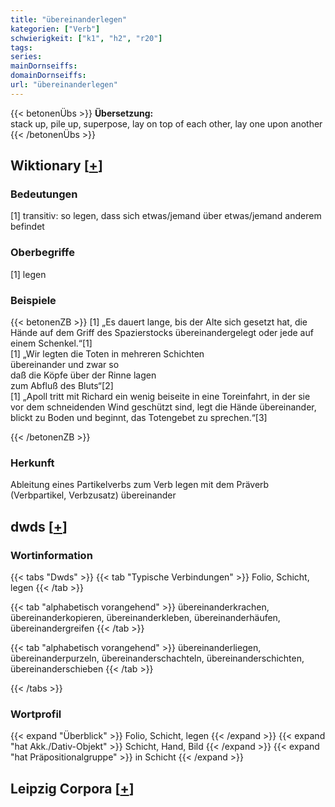 ```yaml
---
title: "übereinanderlegen"
kategorien: ["Verb"]
schwierigkeit: ["k1", "h2", "r20"]
tags:
series:
mainDornseiffs:
domainDornseiffs:
url: "übereinanderlegen"
---
```


{{< betonenÜbs >}}
**Übersetzung:**  
stack up, pile up, superpose, lay  on top of each other, lay  one upon  another  
{{< /betonenÜbs >}}

## Wiktionary [[+](https://de.wiktionary.org/wiki/übereinanderlegen)]

### Bedeutungen
[1] transitiv: so legen, dass sich etwas/jemand über etwas/jemand anderem befindet  

### Oberbegriffe
[1] legen  

### Beispiele
{{< betonenZB >}}
[1] „Es dauert lange, bis der Alte sich gesetzt hat, die Hände auf dem Griff des Spazierstocks übereinandergelegt oder jede auf einem Schenkel.“[1]  
[1] „Wir legten die Toten in mehreren Schichten  
übereinander und zwar so  
daß die Köpfe über der Rinne lagen  
zum Abfluß des Bluts“[2]  
[1] „Apoll tritt mit Richard ein wenig beiseite in eine Toreinfahrt, in der sie vor dem schneidenden Wind geschützt sind, legt die Hände übereinander, blickt zu Boden und beginnt, das Totengebet zu sprechen.“[3]  

{{< /betonenZB >}}
### Herkunft
Ableitung eines Partikelverbs zum Verb legen mit dem Präverb (Verbpartikel, Verbzusatz) übereinander  



## dwds [[+](https://www.dwds.de/wb/übereinanderlegen)]

### Wortinformation
{{< tabs "Dwds" >}}
{{< tab "Typische Verbindungen" >}}
Folio, Schicht, legen
{{< /tab >}}

{{< tab "alphabetisch vorangehend" >}}
übereinanderkrachen, übereinanderkopieren, übereinanderkleben, übereinanderhäufen, übereinandergreifen
{{< /tab >}}

{{< tab "alphabetisch vorangehend" >}}
übereinanderliegen, übereinanderpurzeln, übereinanderschachteln, übereinanderschichten, übereinanderschieben
{{< /tab >}}

{{< /tabs >}}

### Wortprofil
{{< expand "Überblick" >}} Folio, Schicht, legen {{< /expand >}}
{{< expand "hat Akk./Dativ-Objekt" >}} Schicht, Hand, Bild {{< /expand >}}
{{< expand "hat Präpositionalgruppe" >}} in Schicht {{< /expand >}}

## Leipzig Corpora [[+](https://corpora.uni-leipzig.de/en/res?word=übereinanderlegen&corpusId=deu_newscrawl-public_2018)]

